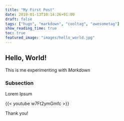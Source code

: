 ```yaml
---
title: "My First Post"
date: 2019-01-13T10:14:26+01:00
draft: false
tags: ["hugo", "markdown", "cooltag", "awesometag"]
show_reading_time: true
toc: true
featured_image: "images/hello_world.jpg"
---
```


## Hello, World!

This is me experimenting with _Markdown_

### Subsection

Lorem Ipsum

{{< youtube w7Ft2ymGmfc >}}

Thank you!